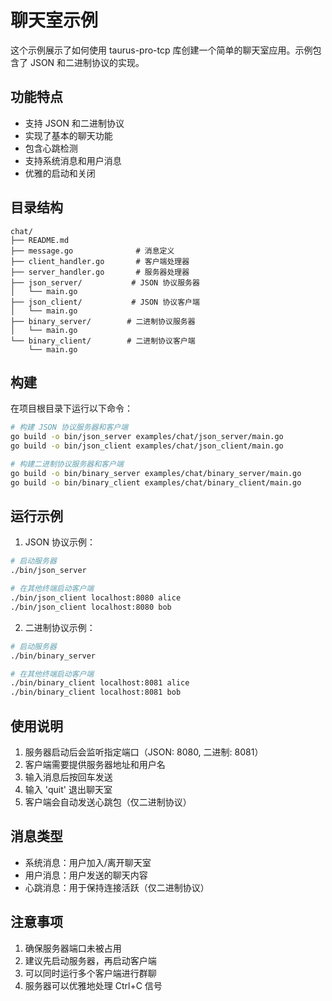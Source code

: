 # 聊天室示例

这个示例展示了如何使用 taurus-pro-tcp 库创建一个简单的聊天室应用。示例包含了 JSON 和二进制协议的实现。

## 功能特点

- 支持 JSON 和二进制协议
- 实现了基本的聊天功能
- 包含心跳检测
- 支持系统消息和用户消息
- 优雅的启动和关闭

## 目录结构

```
chat/
├── README.md
├── message.go              # 消息定义
├── client_handler.go       # 客户端处理器
├── server_handler.go       # 服务器处理器
├── json_server/           # JSON 协议服务器
│   └── main.go
├── json_client/           # JSON 协议客户端
│   └── main.go
├── binary_server/        # 二进制协议服务器
│   └── main.go
└── binary_client/        # 二进制协议客户端
    └── main.go
```

## 构建

在项目根目录下运行以下命令：

```bash
# 构建 JSON 协议服务器和客户端
go build -o bin/json_server examples/chat/json_server/main.go
go build -o bin/json_client examples/chat/json_client/main.go

# 构建二进制协议服务器和客户端
go build -o bin/binary_server examples/chat/binary_server/main.go
go build -o bin/binary_client examples/chat/binary_client/main.go
```

## 运行示例

1. JSON 协议示例：

```bash
# 启动服务器
./bin/json_server

# 在其他终端启动客户端
./bin/json_client localhost:8080 alice
./bin/json_client localhost:8080 bob
```

2. 二进制协议示例：

```bash
# 启动服务器
./bin/binary_server

# 在其他终端启动客户端
./bin/binary_client localhost:8081 alice
./bin/binary_client localhost:8081 bob
```

## 使用说明

1. 服务器启动后会监听指定端口（JSON: 8080, 二进制: 8081）
2. 客户端需要提供服务器地址和用户名
3. 输入消息后按回车发送
4. 输入 'quit' 退出聊天室
5. 客户端会自动发送心跳包（仅二进制协议）

## 消息类型

- 系统消息：用户加入/离开聊天室
- 用户消息：用户发送的聊天内容
- 心跳消息：用于保持连接活跃（仅二进制协议）

## 注意事项

1. 确保服务器端口未被占用
2. 建议先启动服务器，再启动客户端
3. 可以同时运行多个客户端进行群聊
4. 服务器可以优雅地处理 Ctrl+C 信号 